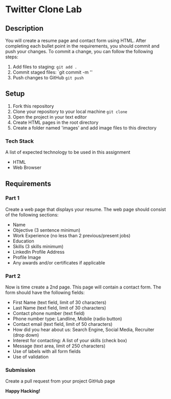 # Twitter Clone Lab

## Description
You will create a resume page and contact form using HTML. After completing each bullet point in the requirements, you should commit and push your changes. To commit a change, you can follow the following steps:

1. Add files to staging: `git add .`
2. Commit staged files: `git commit -m '<some-information-message-here>'
3. Push changes to GitHub `git push`

## Setup
1. Fork this repository
2. Clone your repository to your local machine `git clone`
3. Open the project in your text editor
4. Create HTML pages in the root directory
5. Create a folder named 'images' and add image files to this directory

### Tech Stack
A list of expected technology to be used in this assignment

* HTML
* Web Browser
 
## Requirements

### Part 1

Create a web page that displays your resume. The web page should consist of the following sections:

* Name
* Objective (3 sentence minimun)
* Work Experience (no less than 2 previous/present jobs)
* Education
* Skills (3 skills minimum)
* LinkedIn Profile Address
* Profile Image
* Any awards and/or certificates if applicable

### Part 2

Now is time create a 2nd page. This page will contain a contact form. The form should have the following fields:

* First Name (text field, limit of 30 characters)
* Last Name (text field, limit of 30 characters)
* Contact phone number (text field)
* Phone number type: Landline, Mobile (radio button)
* Contact email (text field, limit of 50 characters)
* How did you hear about us: Search Engine, Social Media, Recruiter (drop down)
* Interest for contacting: A list of your skills (check box)
* Message (text area, limit of 250 characters)
* Use of labels with all form fields
* Use of validation

### Submission
Create a pull request from your project GitHub page

**Happy Hacking!**

